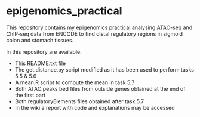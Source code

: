 # epigenomics_practical
This repository contains my epigenomics practical analysing ATAC-seq and ChIP-seq data from ENCODE to find distal regulatory regions in sigmoid colon and stomach tissues.

In this repository are available:
  - This README.txt file
  - The get.distance.py script modified as it has been used to perform tasks 5.5 & 5.6
  - A mean.R script to compute the mean in task 5.7
  - Both ATAC.peaks bed files from  outside genes obtained at the end of the first part
  - Both regulatoryElements files obtained after task 5.7	
  - In the wiki a report with code and explanations may be accessed
